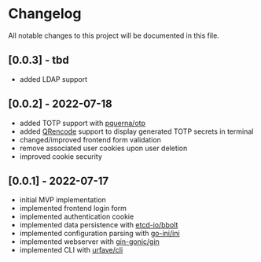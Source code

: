 # Changelog
All notable changes to this project will be documented in this file.

## [0.0.3] - tbd
- added LDAP support

## [0.0.2] - 2022-07-18
- added TOTP support with [pquerna/otp](https://github.com/pquerna/otp)
- added [QRencode](https://github.com/fukuchi/libqrencode) support to display generated TOTP secrets in terminal
- changed/improved frontend form validation
- remove associated user cookies upon user deletion
- improved cookie security

## [0.0.1] - 2022-07-17
- initial MVP implementation
- implemented frontend login form
- implemented authentication cookie
- implemented data persistence with [etcd-io/bbolt](https://github.com/etcd-io/bbolt)
- implemented configuration parsing with [go-ini/ini](https://github.com/go-ini/ini)
- implemented webserver with [gin-gonic/gin](https://github.com/gin-gonic/gin)
- implemented CLI with [urfave/cli](https://github.com/urfave/cli)
